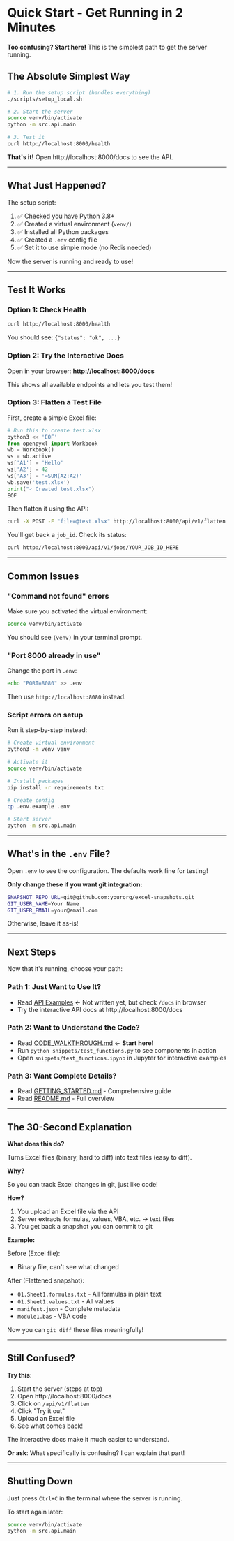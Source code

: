 # Quick Start - Get Running in 2 Minutes

**Too confusing? Start here!** This is the simplest path to get the server running.

## The Absolute Simplest Way

```bash
# 1. Run the setup script (handles everything)
./scripts/setup_local.sh

# 2. Start the server
source venv/bin/activate
python -m src.api.main

# 3. Test it
curl http://localhost:8000/health
```

**That's it!** Open http://localhost:8000/docs to see the API.

---

## What Just Happened?

The setup script:
1. ✅ Checked you have Python 3.8+
2. ✅ Created a virtual environment (`venv/`)
3. ✅ Installed all Python packages
4. ✅ Created a `.env` config file
5. ✅ Set it to use simple mode (no Redis needed)

Now the server is running and ready to use!

---

## Test It Works

### Option 1: Check Health

```bash
curl http://localhost:8000/health
```

You should see: `{"status": "ok", ...}`

### Option 2: Try the Interactive Docs

Open in your browser: **http://localhost:8000/docs**

This shows all available endpoints and lets you test them!

### Option 3: Flatten a Test File

First, create a simple Excel file:

```python
# Run this to create test.xlsx
python3 << 'EOF'
from openpyxl import Workbook
wb = Workbook()
ws = wb.active
ws['A1'] = 'Hello'
ws['A2'] = 42
ws['A3'] = '=SUM(A2:A2)'
wb.save('test.xlsx')
print("✓ Created test.xlsx")
EOF
```

Then flatten it using the API:

```bash
curl -X POST -F "file=@test.xlsx" http://localhost:8000/api/v1/flatten
```

You'll get back a `job_id`. Check its status:

```bash
curl http://localhost:8000/api/v1/jobs/YOUR_JOB_ID_HERE
```

---

## Common Issues

### "Command not found" errors

Make sure you activated the virtual environment:

```bash
source venv/bin/activate
```

You should see `(venv)` in your terminal prompt.

### "Port 8000 already in use"

Change the port in `.env`:

```bash
echo "PORT=8080" >> .env
```

Then use `http://localhost:8080` instead.

### Script errors on setup

Run it step-by-step instead:

```bash
# Create virtual environment
python3 -m venv venv

# Activate it
source venv/bin/activate

# Install packages
pip install -r requirements.txt

# Create config
cp .env.example .env

# Start server
python -m src.api.main
```

---

## What's in the `.env` File?

Open `.env` to see the configuration. The defaults work fine for testing!

**Only change these if you want git integration:**

```bash
SNAPSHOT_REPO_URL=git@github.com:yourorg/excel-snapshots.git
GIT_USER_NAME=Your Name
GIT_USER_EMAIL=your@email.com
```

Otherwise, leave it as-is!

---

## Next Steps

Now that it's running, choose your path:

### Path 1: Just Want to Use It?
- Read [API Examples](docs/API_USAGE.md) ← Not written yet, but check `/docs` in browser
- Try the interactive API docs at http://localhost:8000/docs

### Path 2: Want to Understand the Code?
- Read [CODE_WALKTHROUGH.md](docs/CODE_WALKTHROUGH.md) ← **Start here!**
- Run `python snippets/test_functions.py` to see components in action
- Open `snippets/test_functions.ipynb` in Jupyter for interactive examples

### Path 3: Want Complete Details?
- Read [GETTING_STARTED.md](GETTING_STARTED.md) - Comprehensive guide
- Read [README.md](README.md) - Full overview

---

## The 30-Second Explanation

**What does this do?**

Turns Excel files (binary, hard to diff) into text files (easy to diff).

**Why?**

So you can track Excel changes in git, just like code!

**How?**

1. You upload an Excel file via the API
2. Server extracts formulas, values, VBA, etc. → text files
3. You get back a snapshot you can commit to git

**Example:**

Before (Excel file):
- Binary file, can't see what changed

After (Flattened snapshot):
- `01.Sheet1.formulas.txt` - All formulas in plain text
- `01.Sheet1.values.txt` - All values
- `manifest.json` - Complete metadata
- `Module1.bas` - VBA code

Now you can `git diff` these files meaningfully!

---

## Still Confused?

**Try this**:

1. Start the server (steps at top)
2. Open http://localhost:8000/docs
3. Click on `/api/v1/flatten`
4. Click "Try it out"
5. Upload an Excel file
6. See what comes back!

The interactive docs make it much easier to understand.

**Or ask**: What specifically is confusing? I can explain that part!

---

## Shutting Down

Just press `Ctrl+C` in the terminal where the server is running.

To start again later:

```bash
source venv/bin/activate
python -m src.api.main
```

